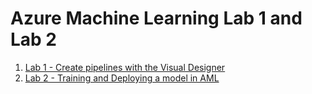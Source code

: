 # Azure Machine Learning Lab 1 and Lab 2

1. [Lab 1 - Create pipelines with the Visual Designer](Lab1/lab-01-pipelines-with-designer.md)
2. [Lab 2 - Training and Deploying a model in AML](Lab2/lab-02-training-and-deploying-model.md)

